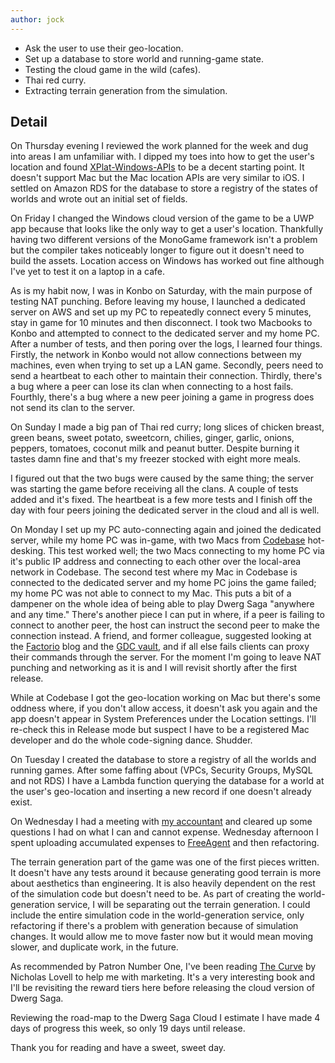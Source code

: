 ```yaml
---
author: jock
---
```

* Ask the user to use their geo-location.
* Set up a database to store world and running-game state.
* Testing the cloud game in the wild (cafes).
* Thai red curry.
* Extracting terrain generation from the simulation.

## Detail

On Thursday evening I reviewed the work planned for the week and dug into areas I am unfamiliar with. I dipped my toes into how to get the user's location and found [XPlat-Windows-APIs](https://github.com/XPlat-Apps/XPlat-Windows-APIs) to be a decent starting point. It doesn't support Mac but the Mac location APIs are very similar to iOS. I settled on Amazon RDS for the database to store a registry of the states of worlds and wrote out an initial set of fields.

On Friday I changed the Windows cloud version of the game to be a UWP app because that looks like the only way to get a user's location. Thankfully having two different versions of the MonoGame framework isn't a problem but the compiler takes noticeably longer to figure out it doesn't need to build the assets. Location access on Windows has worked out fine although I've yet to test it on a laptop in a cafe.

As is my habit now, I was in Konbo on Saturday, with the main purpose of testing NAT punching. Before leaving my house, I launched a dedicated server on AWS and set up my PC to repeatedly connect every 5 minutes, stay in game for 10 minutes and then disconnect. I took two Macbooks to Konbo and attempted to connect to the dedicated server and my home PC. After a number of tests, and then poring over the logs, I learned four things. Firstly, the network in Konbo would not allow connections between my machines, even when trying to set up a LAN game. Secondly, peers need to send a heartbeat to each other to maintain their connection. Thirdly, there's a bug where a peer can lose its clan when connecting to a host fails. Fourthly, there's a bug where a new peer joining a game in progress does not send its clan to the server.

On Sunday I made a big pan of Thai red curry; long slices of chicken breast, green beans, sweet potato, sweetcorn, chilies, ginger, garlic, onions, peppers, tomatoes, coconut milk and peanut butter. Despite burning it tastes damn fine and that's my freezer stocked with eight more meals.

I figured out that the two bugs were caused by the same thing; the server was starting the game before receiving all the clans. A couple of tests added and it's fixed. The heartbeat is a few more tests and I finish off the day with four peers joining the dedicated server in the cloud and all is well.

On Monday I set up my PC auto-connecting again and joined the dedicated server, while my home PC was in-game, with two Macs from [Codebase](https://www.thisiscodebase.com/edinburgh-1) hot-desking. This test worked well; the two Macs connecting to my home PC via it's public IP address and connecting to each other over the local-area network in Codebase. The second test where my Mac in Codebase is connected to the dedicated server and my home PC joins the game failed; my home PC was not able to connect to my Mac. This puts a bit of a dampener on the whole idea of being able to play Dwerg Saga "anywhere and any time." There's another piece I can put in where, if a peer is failing to connect to another peer, the host can instruct the second peer to make the connection instead. A friend, and former colleague, suggested looking at the [Factorio](https://www.factorio.com/blog/) blog and the [GDC vault](https://www.gdcvault.com/), and if all else fails clients can proxy their commands through the server. For the moment I'm going to leave NAT punching and networking as it is and I will revisit shortly after the first release.

While at Codebase I got the geo-location working on Mac but there's some oddness where, if you don't allow access, it doesn't ask you again and the app doesn't appear in System Preferences under the Location settings. I'll re-check this in Release mode but suspect I have to be a registered Mac developer and do the whole code-signing dance. Shudder.

On Tuesday I created the database to store a registry of all the worlds and running games. After some faffing about (VPCs, Security Groups, MySQL and not RDS) I have a Lambda function querying the database for a world at the user's geo-location and inserting a new record if one doesn't already exist.

On Wednesday I had a meeting with [my accountant](https://www.oneaccounting.co.uk/) and cleared up some questions I had on what I can and cannot expense. Wednesday afternoon I spent uploading accumulated expenses to [FreeAgent](https://www.freeagent.com/) and then refactoring.

The terrain generation part of the game was one of the first pieces written. It doesn't have any tests around it because generating good terrain is more about aesthetics than engineering. It is also heavily dependent on the rest of the simulation code but doesn't need to be. As part of creating the world-generation service, I will be separating out the terrain generation. I could include the entire simulation code in the world-generation service, only refactoring if there's a problem with generation because of simulation changes. It would allow me to move faster now but it would mean moving slower, and duplicate work, in the future.

As recommended by Patron Number One, I've been reading [The Curve](http://www.thecurveonline.com/) by Nicholas Lovell to help me with marketing. It's a very interesting book and I'll be revisiting the reward tiers here before releasing the cloud version of Dwerg Saga.

Reviewing the road-map to the Dwerg Saga Cloud I estimate I have made 4 days of progress this week, so only 19 days until release.

Thank you for reading and have a sweet, sweet day.
